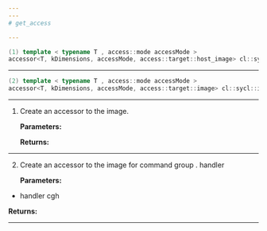 ```yaml
---
---
# get_access

---
```


```cpp
(1) template < typename T , access::mode accessMode >
accessor<T, kDimensions, accessMode, access::target::host_image> cl::sycl::image< kDimensions, AllocatorT >::get_access()
```

---

```cpp
(2) template < typename T , access::mode accessMode >
accessor<T, kDimensions, accessMode, access::target::image> cl::sycl::image< kDimensions, AllocatorT >::get_access(handler &cgh)
```

---

1. Create an accessor to the image. 

   **Parameters:**

   **Returns:** 

---

2. Create an accessor to the image for command group . handler

   **Parameters:**

  * handler cgh

   

   **Returns:** 

---

